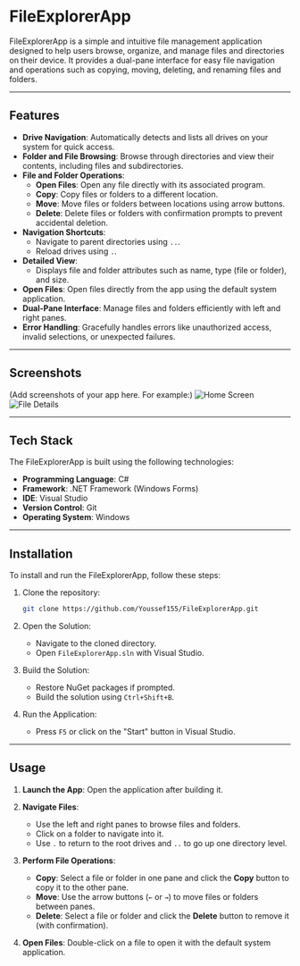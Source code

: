 # FileExplorerApp

FileExplorerApp is a simple and intuitive file management application designed to help users browse, organize, and manage files and directories on their device. It provides a dual-pane interface for easy file navigation and operations such as copying, moving, deleting, and renaming files and folders.

---

## Features

- **Drive Navigation**: Automatically detects and lists all drives on your system for quick access.
- **Folder and File Browsing**: Browse through directories and view their contents, including files and subdirectories.
- **File and Folder Operations**:
  - **Open Files**: Open any file directly with its associated program.
  - **Copy**: Copy files or folders to a different location.
  - **Move**: Move files or folders between locations using arrow buttons.
  - **Delete**: Delete files or folders with confirmation prompts to prevent accidental deletion.
- **Navigation Shortcuts**:
  - Navigate to parent directories using `..`.
  - Reload drives using `.`.
- **Detailed View**:
  - Displays file and folder attributes such as name, type (file or folder), and size.
- **Open Files**: Open files directly from the app using the default system application.
- **Dual-Pane Interface**: Manage files and folders efficiently with left and right panes.
- **Error Handling**: Gracefully handles errors like unauthorized access, invalid selections, or unexpected failures.

---

## Screenshots

(Add screenshots of your app here. For example:)
![Home Screen](screenshots/home.png)
![File Details](screenshots/details.png)

---

## Tech Stack

The FileExplorerApp is built using the following technologies:

- **Programming Language**: C#
- **Framework**: .NET Framework (Windows Forms)
- **IDE**: Visual Studio
- **Version Control**: Git
- **Operating System**: Windows

---

## Installation

To install and run the FileExplorerApp, follow these steps:

1. Clone the repository:
   ```bash
   git clone https://github.com/Youssef155/FileExplorerApp.git

2. Open the Solution:
   - Navigate to the cloned directory.
   - Open `FileExplorerApp.sln` with Visual Studio.

3. Build the Solution:
   - Restore NuGet packages if prompted.
   - Build the solution using `Ctrl+Shift+B`.

4. Run the Application:
   - Press `F5` or click on the "Start" button in Visual Studio.

---

## Usage

1. **Launch the App**: Open the application after building it.

2. **Navigate Files**:
   - Use the left and right panes to browse files and folders.
   - Click on a folder to navigate into it.
   - Use `.` to return to the root drives and `..` to go up one directory level.

3. **Perform File Operations**:
   - **Copy**: Select a file or folder in one pane and click the **Copy** button to copy it to the other pane.
   - **Move**: Use the arrow buttons (`←` or `→`) to move files or folders between panes.
   - **Delete**: Select a file or folder and click the **Delete** button to remove it (with confirmation).

4. **Open Files**: Double-click on a file to open it with the default system application.
